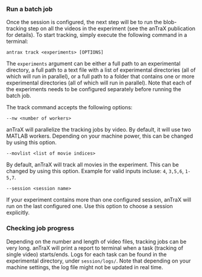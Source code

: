 

### Run a batch job 

Once the session is configured, the next step will be to run the blob-tracking step on all the videos in the experiment (see the anTraX publication for details). To start tracking, simply execute the following command in a terminal:

```console
antrax track <experiments> [OPTIONS]
```

The `experiments` argument can be either a full path to an experimental directory, a full path to a text file with a list of experimental directories (all of which will run in parallel), or a full path to a folder that contains one or more experimental directories (all of which will run in parallel). Note that each of the experiments needs to be configured separately before running the batch job. 

The track command accepts the following options:

`--nw <number of workers>`

anTraX will parallelize the tracking jobs by video. By default, it will use two MATLAB workers. Depending on your machine power, this can be changed by using this option. 

`--movlist <list of movie indices>`

By default, anTraX will track all movies in the experiment. This can be changed by using this option. Example for valid inputs incluse: `4`, `3,5,6`, `1-5,7`.

`--session <session name>`

If your experiment contains more than one configured session, anTraX will run on the last configured one. Use this option to choose a session explicitly.

### Checking job progress

Depending on the number and length of video files, tracking jobs can be very long. anTraX will print a report to terminal when a task (tracking of single video) starts/ends. Logs for each task can be found in the experimental directory, under `session/logs/`. Note that depending on your machine settings, the log file might not be updated in real time.

